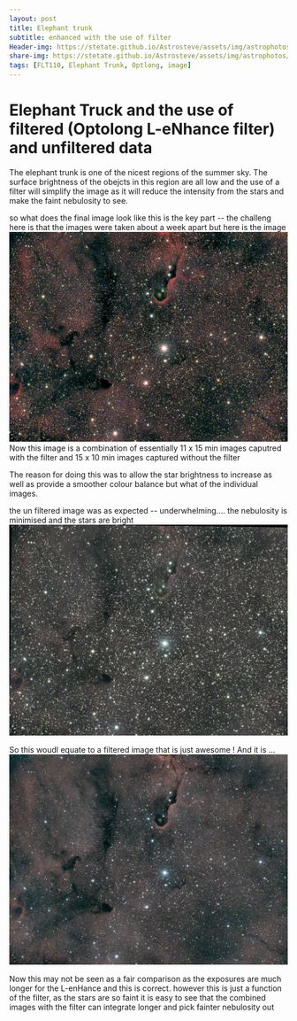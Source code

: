 ```yaml
---
layout: post
title: Elephant trunk
subtitle: enhanced with the use of filter
Header-img: https://stetate.github.io/Astrosteve/assets/img/astrophotos/IC1398_ET_FnUF.jpg
share-img: https://stetate.github.io/Astrosteve/assets/img/astrophotos/IC1398_ET_FnUF.jpg
tags: [FLT110, Elephant Trunk, Optlong, image]
---
```

# Elephant Truck and the use of filtered (Optolong L-eNhance filter) and unfiltered data 

The elephant trunk is one of the nicest regions of the summer sky. The surface brightness of the obejcts in this region are all low and the use of 
a filter will simplify the image as it will reduce the intensity from the stars and make the faint nebulosity to see. 

so what does the final image look like this is the key part -- the challeng here is that the images were taken about a week apart but
here is the image 
![image][combined] 
Now this image is a combination of essentially 11 x 15 min images caputred with the filter and 15 x 10 min images captured without the filter

The reason for doing this was to allow the star brightness to increase as well as provide a smoother colour balance but what of the individual images.

the un filtered image was as expected -- underwhelming.... the nebulosity is minimised and the stars are bright
![image][unfiltered]
 
So this woudl equate to a filtered image that is just awesome ! And it is ... 
![image][filter]

Now this may not be seen as a fair comparison as the exposures are much longer for the L-enHance and this is correct. however this is just a function of the filter, as the stars 
are so faint it is easy to see that the combined images with the filter can integrate longer and pick fainter nebulosity out
 
[combined]:../assets/img/astrophotos/IC1398_ET_FnUF.jpg
[unfiltered]:../assets/img/astrophotos/IC1398_ET_uF.jpg
[filter]:../assets/img/astrophotos/IC1398_ET_F.jpg